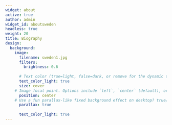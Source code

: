 ```yaml
---
widget: about
active: true
author: admin
widget_id: aboutsweden
headless: true
weight: 20
title: Biography
design:
  background:
    image: 
      filename: sweden1.jpg
      filters: 
        brightness: 0.6
        
      # Text color (true=light, false=dark, or remove for the dynamic theme color).
      text_color_light: true
      size: cover
    # Image focal point. Options include `left`, `center` (default), or `right`.
      position: center
    # Use a fun parallax-like fixed background effect on desktop? true/false
      parallax: true
    
      text_color_light: true
---
```

